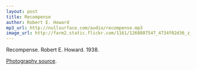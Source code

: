 ```yaml
---
layout: post
title: Recompense
author: Robert E. Howard
mp3_url: http://nullsurface.com/audio/recompense.mp3
image_url: http://farm2.static.flickr.com/1161/1260807547_4734f02d36_z_d.jpg?
---
```


Recompense.  Robert E. Howard.  1938.

[Photography source]().